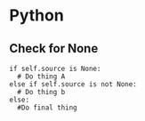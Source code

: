 
# Python

## Check for None

```
if self.source is None:
  # Do thing A
else if self.source is not None:
  # Do thing b
else:
  #Do final thing
```
